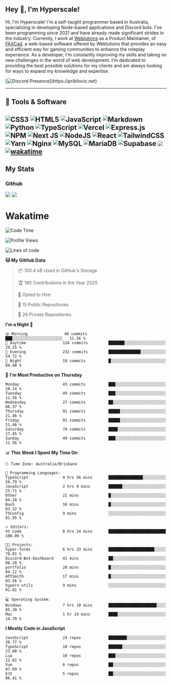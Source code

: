 ## Hey 👋, I'm Hyperscale!

Hi, I'm Hyperscale! I'm a self-taught programmer based in Australia, specializing in developing Node-based applications and Discord bots. I've been programming since 2021 and have already made significant strides in the industry. Currently, I work at [Weblutions](https://weblutions.com) as a Product Maintainer, of [FAXCad](https://weblutions.com/store/faxcad), a web-based software offered by Weblutions that provides an easy and efficient way for gaming communities to enhance the roleplay experience. As a developer, I'm constantly improving my skills and taking on new challenges in the world of web development. I'm dedicated to providing the best possible solutions for my clients and am always looking for ways to expand my knowledge and expertise.

[![Discord Presence](https://lanyard.cnrad.dev/api/906061699562475581?=idleMessage=:Just%Chillin%With%My%Kangaroo!)](https://pribilovic.net)

<p align="center">
<a href="https://github.com/Hyperscale1">
</a>
</p>

---
## 🔧 Tools & Software

![CSS3](https://img.shields.io/badge/css3-%231572B6.svg?style=for-the-badge&logo=css3&logoColor=white) ![HTML5](https://img.shields.io/badge/html5-%23E34F26.svg?style=for-the-badge&logo=html5&logoColor=white) ![JavaScript](https://img.shields.io/badge/javascript-%23323330.svg?style=for-the-badge&logo=javascript&logoColor=%23F7DF1E)  ![Markdown](https://img.shields.io/badge/markdown-%23000000.svg?style=for-the-badge&logo=markdown&logoColor=white) ![Python](https://img.shields.io/badge/python-3670A0?style=for-the-badge&logo=python&logoColor=ffdd54) ![TypeScript](https://img.shields.io/badge/typescript-%23007ACC.svg?style=for-the-badge&logo=typescript&logoColor=white) ![Vercel](https://img.shields.io/badge/vercel-%23000000.svg?style=for-the-badge&logo=vercel&logoColor=white) ![Express.js](https://img.shields.io/badge/express.js-%23404d59.svg?style=for-the-badge&logo=express&logoColor=%2361DAFB) ![NPM](https://img.shields.io/badge/NPM-%23000000.svg?style=for-the-badge&logo=npm&logoColor=white) ![Next JS](https://img.shields.io/badge/Next-black?style=for-the-badge&logo=next.js&logoColor=white) ![NodeJS](https://img.shields.io/badge/node.js-6DA55F?style=for-the-badge&logo=node.js&logoColor=white) ![React](https://img.shields.io/badge/react-%2320232a.svg?style=for-the-badge&logo=react&logoColor=%2361DAFB) ![TailwindCSS](https://img.shields.io/badge/tailwindcss-%2338B2AC.svg?style=for-the-badge&logo=tailwind-css&logoColor=white) ![Yarn](https://img.shields.io/badge/yarn-%232C8EBB.svg?style=for-the-badge&logo=yarn&logoColor=white) ![Nginx](https://img.shields.io/badge/nginx-%23009639.svg?style=for-the-badge&logo=nginx&logoColor=white) ![MySQL](https://img.shields.io/badge/mysql-%2300f.svg?style=for-the-badge&logo=mysql&logoColor=white) ![MariaDB](https://img.shields.io/badge/mariadb-%23316192.svg?style=for-the-badge&logo=mariadb&logoColor=white) ![Supabase](https://img.shields.io/badge/Supabase-3ECF8E?style=for-the-badge&logo=supabase&logoColor=white) ![](https://img.shields.io/badge/Ubuntu-E95420?style=for-the-badge&logo=ubuntu&logoColor=white) [![wakatime](https://wakatime.com/badge/user/6e098b16-30e8-493e-bf77-598fafbb912d.svg?style=for-the-badge)](https://wakatime.com/@6e098b16-30e8-493e-bf77-598fafbb912d) 
---
## My Stats

### Github
![](https://github-readme-stats.vercel.app/api?username=Hyperscale1&theme=blue-green)
![](https://github-readme-stats.vercel.app/api/top-langs/?username=Hyperscale1&theme=blue-green)

# Wakatime
<!--START_SECTION:waka-->
![Code Time](http://img.shields.io/badge/Code%20Time-975%20hrs%2037%20mins-blue)

![Profile Views](http://img.shields.io/badge/Profile%20Views-1-blue)

![Lines of code](https://img.shields.io/badge/From%20Hello%20World%20I%27ve%20Written-2.5%20million%20lines%20of%20code-blue)

**🐱 My GitHub Data** 

> 📦 100.4 kB Used in GitHub's Storage 
 > 
> 🏆 180 Contributions in the Year 2025
 > 
> 💼 Opted to Hire
 > 
> 📜 15 Public Repositories 
 > 
> 🔑 26 Private Repositories 
 > 
**I'm a Night 🦉** 

```text
🌞 Morning                49 commits          ███░░░░░░░░░░░░░░░░░░░░░░   11.56 % 
🌆 Daytime                124 commits         ███████░░░░░░░░░░░░░░░░░░   29.25 % 
🌃 Evening                232 commits         ██████████████░░░░░░░░░░░   54.72 % 
🌙 Night                  19 commits          █░░░░░░░░░░░░░░░░░░░░░░░░   04.48 % 
```
📅 **I'm Most Productive on Thursday** 

```text
Monday                   43 commits          ███░░░░░░░░░░░░░░░░░░░░░░   10.14 % 
Tuesday                  49 commits          ███░░░░░░░░░░░░░░░░░░░░░░   11.56 % 
Wednesday                27 commits          ██░░░░░░░░░░░░░░░░░░░░░░░   06.37 % 
Thursday                 91 commits          █████░░░░░░░░░░░░░░░░░░░░   21.46 % 
Friday                   91 commits          █████░░░░░░░░░░░░░░░░░░░░   21.46 % 
Saturday                 74 commits          ████░░░░░░░░░░░░░░░░░░░░░   17.45 % 
Sunday                   49 commits          ███░░░░░░░░░░░░░░░░░░░░░░   11.56 % 
```


📊 **This Week I Spent My Time On** 

```text
🕑︎ Time Zone: Australia/Brisbane

💬 Programming Languages: 
TypeScript               4 hrs 56 mins       ███████████████░░░░░░░░░░   58.79 % 
JavaScript               2 hrs 9 mins        ██████░░░░░░░░░░░░░░░░░░░   25.71 % 
Other                    21 mins             █░░░░░░░░░░░░░░░░░░░░░░░░   04.28 % 
Bash                     16 mins             █░░░░░░░░░░░░░░░░░░░░░░░░   03.32 % 
TSConfig                 9 mins              ░░░░░░░░░░░░░░░░░░░░░░░░░   01.95 % 

🔥 Editors: 
VS Code                  8 hrs 24 mins       █████████████████████████   100.00 % 

🐱‍💻 Projects: 
hyper-forms              6 hrs 33 mins       ████████████████████░░░░░   78.01 % 
Discord-Bot-Dashboard    41 mins             ██░░░░░░░░░░░░░░░░░░░░░░░   08.28 % 
portfolio                20 mins             █░░░░░░░░░░░░░░░░░░░░░░░░   04.12 % 
APISmith                 17 mins             █░░░░░░░░░░░░░░░░░░░░░░░░   03.56 % 
hyperz-utils             9 mins              ░░░░░░░░░░░░░░░░░░░░░░░░░   01.81 % 

💻 Operating System: 
Windows                  7 hrs 10 mins       █████████████████████░░░░   85.30 % 
Mac                      1 hr 14 mins        ████░░░░░░░░░░░░░░░░░░░░░   14.70 % 
```

**I Mostly Code in JavaScript** 

```text
JavaScript               24 repos            ████████░░░░░░░░░░░░░░░░░   30.77 % 
TypeScript               18 repos            ██████░░░░░░░░░░░░░░░░░░░   23.08 % 
Lua                      10 repos            ███░░░░░░░░░░░░░░░░░░░░░░   12.82 % 
Vue                      6 repos             ██░░░░░░░░░░░░░░░░░░░░░░░   07.69 % 
EJS                      5 repos             ██░░░░░░░░░░░░░░░░░░░░░░░   06.41 % 
```




<!--END_SECTION:waka-->
